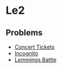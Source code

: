# Le2

## Problems

- [Concert Tickets](./001_concert_tickets)
- [Incognito](./002_incognito)
- [Lemmings Battle](./003_lemmings_battle)

